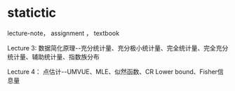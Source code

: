 # statictic
lecture-note， assignment ， textbook


Lecture 3:
数据简化原理--充分统计量、充分极小统计量、完全统计量、完全充分统计量、辅助统计量、指数族分布


Lecture 4：
点估计--UMVUE、MLE、似然函数、CR Lower bound、Fisher信息量
